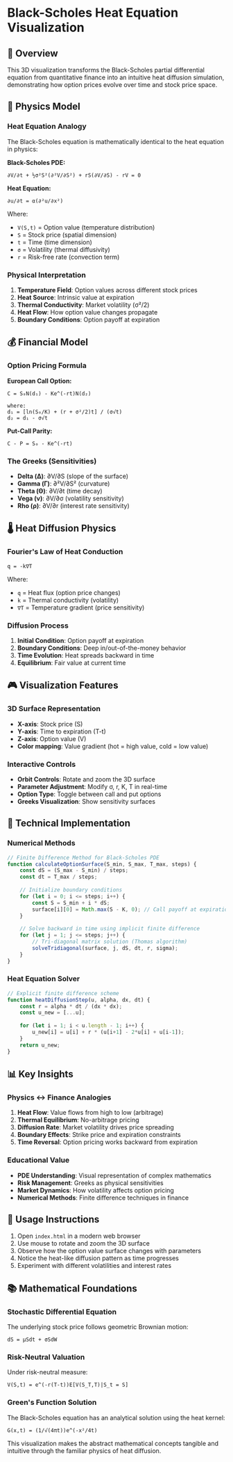 # Black-Scholes Heat Equation Visualization

## 🎯 Overview
This 3D visualization transforms the Black-Scholes partial differential equation from quantitative finance into an intuitive heat diffusion simulation, demonstrating how option prices evolve over time and stock price space.

## 🔬 Physics Model

### Heat Equation Analogy
The Black-Scholes equation is mathematically identical to the heat equation in physics:

**Black-Scholes PDE:**
```
∂V/∂t + ½σ²S²(∂²V/∂S²) + rS(∂V/∂S) - rV = 0
```

**Heat Equation:**
```
∂u/∂t = α(∂²u/∂x²)
```

Where:
- `V(S,t)` = Option value (temperature distribution)
- `S` = Stock price (spatial dimension)
- `t` = Time (time dimension)
- `σ` = Volatility (thermal diffusivity)
- `r` = Risk-free rate (convection term)

### Physical Interpretation

1. **Temperature Field**: Option values across different stock prices
2. **Heat Source**: Intrinsic value at expiration
3. **Thermal Conductivity**: Market volatility (σ²/2)
4. **Heat Flow**: How option value changes propagate
5. **Boundary Conditions**: Option payoff at expiration

## 💰 Financial Model

### Option Pricing Formula
**European Call Option:**
```
C = S₀N(d₁) - Ke^(-rt)N(d₂)

where:
d₁ = [ln(S₀/K) + (r + σ²/2)t] / (σ√t)
d₂ = d₁ - σ√t
```

**Put-Call Parity:**
```
C - P = S₀ - Ke^(-rt)
```

### The Greeks (Sensitivities)
- **Delta (Δ)**: ∂V/∂S (slope of the surface)
- **Gamma (Γ)**: ∂²V/∂S² (curvature)
- **Theta (Θ)**: ∂V/∂t (time decay)
- **Vega (ν)**: ∂V/∂σ (volatility sensitivity)
- **Rho (ρ)**: ∂V/∂r (interest rate sensitivity)

## 🌡️ Heat Diffusion Physics

### Fourier's Law of Heat Conduction
```
q = -k∇T
```
Where:
- `q` = Heat flux (option price changes)
- `k` = Thermal conductivity (volatility)
- `∇T` = Temperature gradient (price sensitivity)

### Diffusion Process
1. **Initial Condition**: Option payoff at expiration
2. **Boundary Conditions**: Deep in/out-of-the-money behavior
3. **Time Evolution**: Heat spreads backward in time
4. **Equilibrium**: Fair value at current time

## 🎮 Visualization Features

### 3D Surface Representation
- **X-axis**: Stock price (S)
- **Y-axis**: Time to expiration (T-t)
- **Z-axis**: Option value (V)
- **Color mapping**: Value gradient (hot = high value, cold = low value)

### Interactive Controls
- **Orbit Controls**: Rotate and zoom the 3D surface
- **Parameter Adjustment**: Modify σ, r, K, T in real-time
- **Option Type**: Toggle between call and put options
- **Greeks Visualization**: Show sensitivity surfaces

## 🔧 Technical Implementation

### Numerical Methods
```javascript
// Finite Difference Method for Black-Scholes PDE
function calculateOptionSurface(S_min, S_max, T_max, steps) {
    const dS = (S_max - S_min) / steps;
    const dt = T_max / steps;
    
    // Initialize boundary conditions
    for (let i = 0; i <= steps; i++) {
        const S = S_min + i * dS;
        surface[i][0] = Math.max(S - K, 0); // Call payoff at expiration
    }
    
    // Solve backward in time using implicit finite difference
    for (let j = 1; j <= steps; j++) {
        // Tri-diagonal matrix solution (Thomas algorithm)
        solveTridiagonal(surface, j, dS, dt, r, sigma);
    }
}
```

### Heat Equation Solver
```javascript
// Explicit finite difference scheme
function heatDiffusionStep(u, alpha, dx, dt) {
    const r = alpha * dt / (dx * dx);
    const u_new = [...u];
    
    for (let i = 1; i < u.length - 1; i++) {
        u_new[i] = u[i] + r * (u[i+1] - 2*u[i] + u[i-1]);
    }
    return u_new;
}
```

## 📊 Key Insights

### Physics ↔ Finance Analogies
1. **Heat Flow**: Value flows from high to low (arbitrage)
2. **Thermal Equilibrium**: No-arbitrage pricing
3. **Diffusion Rate**: Market volatility drives price spreading
4. **Boundary Effects**: Strike price and expiration constraints
5. **Time Reversal**: Option pricing works backward from expiration

### Educational Value
- **PDE Understanding**: Visual representation of complex mathematics
- **Risk Management**: Greeks as physical sensitivities
- **Market Dynamics**: How volatility affects option pricing
- **Numerical Methods**: Finite difference techniques in finance

## 🚀 Usage Instructions

1. Open `index.html` in a modern web browser
2. Use mouse to rotate and zoom the 3D surface
3. Observe how the option value surface changes with parameters
4. Notice the heat-like diffusion pattern as time progresses
5. Experiment with different volatilities and interest rates

## 📚 Mathematical Foundations

### Stochastic Differential Equation
The underlying stock price follows geometric Brownian motion:
```
dS = μSdt + σSdW
```

### Risk-Neutral Valuation
Under risk-neutral measure:
```
V(S,t) = e^(-r(T-t))E[V(S_T,T)|S_t = S]
```

### Green's Function Solution
The Black-Scholes equation has an analytical solution using the heat kernel:
```
G(x,t) = (1/√(4πt))e^(-x²/4t)
```

This visualization makes the abstract mathematical concepts tangible and intuitive through the familiar physics of heat diffusion.

